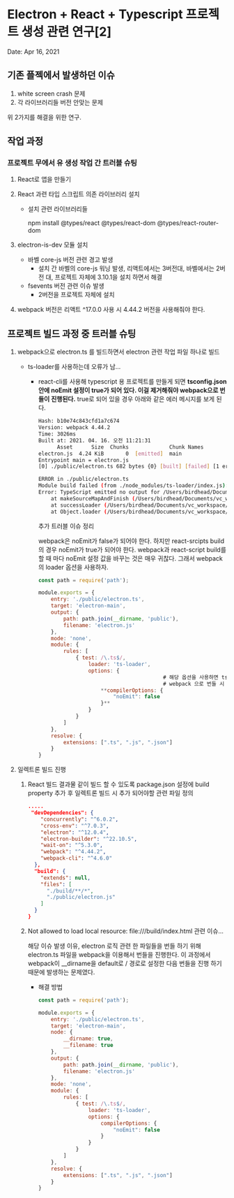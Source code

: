 # Electron + React + Typescript 프로젝트 생성 관련 연구[2]

Date: Apr 16, 2021

## 기존 플젝에서 발생하던 이슈

1. white screen crash 문제
2. 각 라이브러리들 버전 안맞는 문제

위 2가지를 해결을 위한 연구.

## 작업 과정

### 프로젝트 무에서 유 생성 작업 간 트러블 슈팅

1. React로 앱을 만들기
2. React 과련 타입 스크립트 의존 라이브러리 설치
    - 설치 관련 라이브러리들

        npm install @types/react @types/react-dom @types/react-router-dom

3. electron-is-dev 모듈 설치
    - 바벨 core-js 버전 관련 경고 발생
        - 설치 간 바벨의 core-js 워닝 발생, 리액트에서는 3버전대, 바벨에서는 2버전 대, 프로젝트 자체에 3.10.1을 설치 하면서 해결
    - fsevents 버전 관련 이슈 발생
        - 2버전을 프로젝트 자체에 설치
4. webpack 버전은 리액트 ^17.0.0 사용 시 4.44.2 버전을 사용해줘야 한다. 

## 프로젝트 빌드 과정 중 트러블 슈팅

1. webpack으로 electron.ts 를 빌드하면서 electron 관련 작업 파일 하나로 빌드
    - ts-loader를 사용하는데 오류가 남...
        - react-cli를 사용해 typescript 용 프로젝트를 만들게 되면  **tsconfig.json 안에 noEmit 설정이 true가 되어 있다. 이걸 제거해줘야 webpack으로 번들이 진행된다.** true로 되어 있을 경우 아래와 같은 에러 메시지를 보게 된다.

            ```bash
            Hash: b10e74c843cfd1a7c674
            Version: webpack 4.44.2
            Time: 3026ms
            Built at: 2021. 04. 16. 오전 11:21:31
                  Asset      Size  Chunks             Chunk Names
            electron.js  4.24 KiB       0  [emitted]  main
            Entrypoint main = electron.js
            [0] ./public/electron.ts 682 bytes {0} [built] [failed] [1 error]

            ERROR in ./public/electron.ts
            Module build failed (from ./node_modules/ts-loader/index.js):
            Error: TypeScript emitted no output for /Users/birdhead/Documents/vc_workspace/broadCastProject/electron-react-boilerplate/public/electron.ts.
                at makeSourceMapAndFinish (/Users/birdhead/Documents/vc_workspace/broadCastProject/electron-react-boilerplate/node_modules/ts-loader/dist/index.js:53:18)
                at successLoader (/Users/birdhead/Documents/vc_workspace/broadCastProject/electron-react-boilerplate/node_modules/ts-loader/dist/index.js:40:5)
                at Object.loader (/Users/birdhead/Documents/vc_workspace/broadCastProject/electron-react-boilerplate/node_modules/ts-loader/dist/index.js:23:5)
            ```

            추가 트러블 이슈 정리

            webpack은 noEmit가 false가 되어야 한다. 하지만 react-srcipts build의 경우 noEmit가 true가 되어야 한다. webpack과 react-script build를 할 때 마다 noEmit 설정 값을 바꾸는 것은 매우 귀찮다. 그래서 webpack의 loader 옵션을 사용하자.

            ```jsx
            const path = require('path');

            module.exports = {
                entry: './public/electron.ts',
                target: 'electron-main',
                output: {
                    path: path.join(__dirname, 'public'),
                    filename: 'electron.js'
                },
                mode: 'none',
                module: {
                    rules: [
                        { test: /\.ts$/,
                            loader: 'ts-loader',
                            options: {
            										# 해당 옵션을 사용하면 tsconfig.js에 noEmit가 true 여도 
            										# webpack 으로 번들 시 false 로 동작한다. 
                                **compilerOptions: {
                                    "noEmit": false
                                }**
                            }     
                        }
                    ]
                },
                resolve: {
                    extensions: [".ts", ".js", ".json"]
                }
            }
            ```

2. 일렉트론 빌드 진행
    1. React 빌드 결과물 같이 빌드 할 수 있도록 package.json 설정에 build property 추가 후 일렉트론 빌드 시 추가 되어야할 관련 파일 정의

        ```json
        .....
         "devDependencies": {
            "concurrently": "^6.0.2",
            "cross-env": "^7.0.3",
            "electron": "^12.0.4",
            "electron-builder": "^22.10.5",
            "wait-on": "^5.3.0",
            "webpack": "^4.44.2",
            "webpack-cli": "^4.6.0"
          },
          "build": {
            "extends": null,
            "files": [
              "./build/**/*",
              "./public/electron.js"
            ]
          }
        }
        ```

    2. Not allowed to load local resource: file:///build/index.html 관련 이슈... 

        해당 이슈 발생 이유, electron 로직 관련 한 파일들을 번들 하기 위해 electron.ts 파일을 webpack을 이용해서 번들을 진행한다. 
        이 과정에서 webpack이 __dirname을 default로 / 경로로 설정한 다음 번들을 진행 하기 때문에 발생하는 문제였다. 

        - 해결 방법

            ```jsx
            const path = require('path');

            module.exports = {
                entry: './public/electron.ts',
                target: 'electron-main',
                node: {
                    __dirname: true,
                    __filename: true
                },
                output: {
                    path: path.join(__dirname, 'public'),
                    filename: 'electron.js'
                },
                mode: 'none',
                module: {
                    rules: [
                        { test: /\.ts$/,
                            loader: 'ts-loader',
                            options: {
                                compilerOptions: {
                                    "noEmit": false
                                }
                            }     
                        }
                    ]
                },
                resolve: {
                    extensions: [".ts", ".js", ".json"]
                }
            }
            ```
